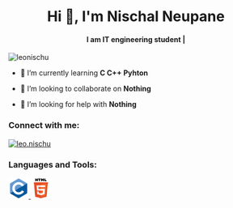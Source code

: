 <h1 align="center">Hi 👋, I'm Nischal Neupane</h1>
<h4 align="center">I am IT engineering student |</h4>

<p align="left"> <img src="https://komarev.com/ghpvc/?username=leonischu&label=Profile%20views&color=0e75b6&style=flat" alt="leonischu" /> </p>

- 🌱 I’m currently learning **C C++ Pyhton**

- 👯 I’m looking to collaborate on **Nothing**

- 🤝 I’m looking for help with **Nothing**

<h3 align="left">Connect with me:</h3>
<p align="left">
<a href="https://instagram.com/leo.nischu" target="blank"><img align="center" src="https://raw.githubusercontent.com/rahuldkjain/github-profile-readme-generator/master/src/images/icons/Social/instagram.svg" alt="leo.nischu" height="30" width="40" /></a>
</p>

<h3 align="left">Languages and Tools:</h3>
<p align="left"> <a href="https://www.cprogramming.com/" target="_blank" rel="noreferrer"> <img src="https://raw.githubusercontent.com/devicons/devicon/master/icons/c/c-original.svg" alt="c" width="40" height="40"/> </a> <a href="https://www.w3.org/html/" target="_blank" rel="noreferrer"> <img src="https://raw.githubusercontent.com/devicons/devicon/master/icons/html5/html5-original-wordmark.svg" alt="html5" width="40" height="40"/> </a> </p>
